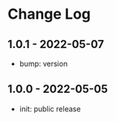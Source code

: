 # Change Log

## 1.0.1 - 2022-05-07

-   bump: version

## 1.0.0 - 2022-05-05

-   init: public release
